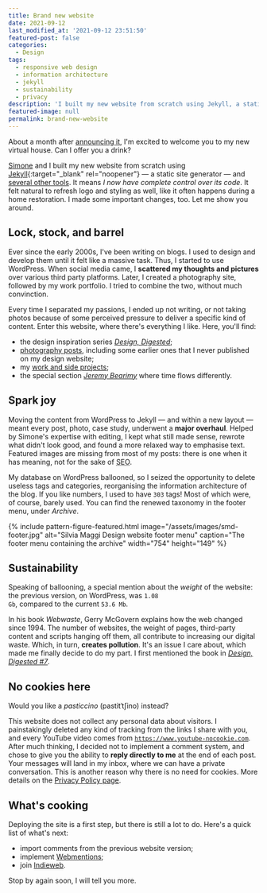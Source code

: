 ```yaml
---
title: Brand new website
date: 2021-09-12
last_modified_at: '2021-09-12 23:51:50'
featured-post: false
categories:
  - Design
tags:
  - responsive web design
  - information architecture
  - jekyll
  - sustainability
  - privacy
description: 'I built my new website from scratch using Jekyll, a static site generator. Welcome to my new virtual house.'
featured-image: null
permalink: brand-new-website
---
```

<p class="lead">About a month after <a href="{{ site.url }}/personal/leaving-wordpress/">announcing it</a>, I'm excited to welcome you to my new virtual house. Can I offer you a drink?</p>

<!--more-->

<a href="https://minutestomidnight.co.uk" target="_blank" rel="noopener">Simone</a> and I built my new website from scratch using [Jekyll](https://jekyllrb.com/){:target="_blank" rel="noopener"} — a static site generator — and <a href="{{ site.url }}/colophon/">several other tools</a>. It means *I now have complete control over its code*. It felt natural to refresh logo and styling as well, like it often happens during a home restoration. I made some important changes, too. Let me show you around.

## Lock, stock, and barrel

Ever since the early 2000s, I've been writing on blogs. I used to design and develop them until it felt like a massive task. Thus, I started to use WordPress. When social media came, I **scattered my thoughts and pictures** over various third party platforms. Later, I created a photography site, followed by my work portfolio. I tried to combine the two, without much convinction.

Every time I separated my passions, I ended up not writing, or not taking photos because of some perceived pressure to deliver a specific kind of content. Enter this website, where there's everything I like. Here, you'll find:

<ul class="smd-ul">
<li>the design inspiration series <a href="{{ site.url }}/category/design-digested/"><em>Design, Digested</em></a>;</li>
<li><a href="{{ site.url }}/category/photography/">photography posts</a>, including some earlier ones that I never published on my design website;</li>
<li>my <a href="{{ site.url }}/silvia-maggi-portfolio/">work and side projects</a>;</li>
<li>the special section <a href="{{ site.url }}/jeremybearimy/"><em>Jeremy Bearimy</em></a> where time flows differently.</li>
</ul>

## Spark joy

Moving the content from WordPress to Jekyll — and within a new layout — meant every post, photo, case study, underwent a **major overhaul**. Helped by Simone's expertise with editing, I kept what still made sense, rewrote what didn't look good, and found a more relaxed way to emphasise text. Featured images are missing from most of my posts: there is one when it has meaning, not for the sake of <abbr title="Search Engine Optimization">SEO</abbr>. 

My database on WordPress ballooned, so I seized the opportunity to delete useless tags and categories, reorganising the information architecture of the blog. If you like numbers, I used to have <code>303</code> tags! Most of which were, of course, barely used. You can find the renewed taxonomy in the footer menu, under <em>Archive</em>.

{% include pattern-figure-featured.html image="/assets/images/smd-footer.jpg" alt="Silvia Maggi Design website footer menu" caption="The footer menu containing the archive" width="754" height="149" %}

## Sustainability

Speaking of ballooning, a special mention about the *weight* of the website: the previous version, on WordPress, was <code>1.08 Gb</code>, compared to the current <code>53.6 Mb</code>. 

In his book *Webwaste*, Gerry McGovern explains how the web changed since 1994. The number of websites, the weight of pages, third-party content and scripts hanging off them, all contribute to increasing our digital waste. Which, in turn, **creates pollution**. It's an issue I care about, which made me finally decide to do my part. I first mentioned the book in <a href="/design-digested/biased-ai/"><em>Design, Digested #7</em></a>.

## No cookies here

Would you like a <em>pasticcino</em> (pastitˈtʃino)  instead?

This website does not collect any personal data about visitors. I painstakingly deleted any kind of tracking from the links I share with you, and every YouTube video comes from <code>https://www.youtube-nocookie.com</code>. After much thinking, I decided not to implement a comment system, and chose to give you the ability to **reply directly to me** at the end of each post. Your messages will land in my inbox, where we can have a private conversation. This is another reason why there is no need for cookies. More details on the <a href="{{ site.url }}/privacy-policy/">Privacy Policy page</a>.

## What's cooking

Deploying the site is a first step, but there is still a lot to do. Here's a quick list of what's next:

<ul class="smd-ul">
<li>import comments from the previous website version;</li>
<li>implement <a href="https://indieweb.org/Webmention" title="Read about Webmentions on IndieWeb" target="_blank" rel="noopener">Webmentions</a>;</li>
<li>join <a href="https://indieweb.org/" title="Go to the IndieWeb website" target="_blank" rel="noopener">Indieweb</a>.</li>
</ul>

Stop by again soon, I will tell you more. 